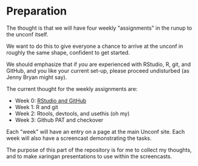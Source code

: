 # Preparation

The thought is that we will have four weekly "assignments" in the runup to the unconf itself.

We want to do this to give everyone a chance to arrive at the unconf in roughly the same shape, confident to get started.

We should emphasize that if *you* are experienced with RStudio, R, git, and GitHub, and you like your current set-up, please proceed undisturbed (as Jenny Bryan might say).

The current thought for the weekly assignments are:

- Week 0: [RStudio and GitHub](00-rstudio-github/README.md)
- Week 1: R and git
- Week 2: Rtools, devtools, and usethis (oh my)
- Week 3: Github PAT and checkover

Each "week" will have an entry on a page at the main Unconf site. Each week will also have a screencast demonstrating the tasks. 

The purpose of this part of the repository is for me to collect my thoughts, and to make xaringan presentations to use within the screencasts.